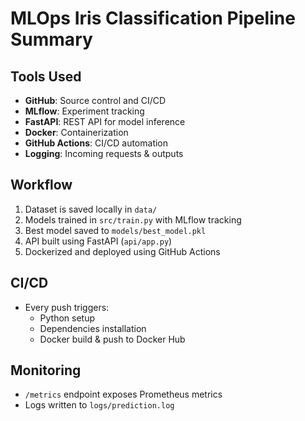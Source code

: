 # MLOps Iris Classification Pipeline Summary

## Tools Used
- **GitHub**: Source control and CI/CD
- **MLflow**: Experiment tracking
- **FastAPI**: REST API for model inference
- **Docker**: Containerization
- **GitHub Actions**: CI/CD automation
- **Logging**: Incoming requests & outputs

## Workflow
1. Dataset is saved locally in `data/`
2. Models trained in `src/train.py` with MLflow tracking
3. Best model saved to `models/best_model.pkl`
4. API built using FastAPI (`api/app.py`)
5. Dockerized and deployed using GitHub Actions

## CI/CD
- Every push triggers:
  - Python setup
  - Dependencies installation
  - Docker build & push to Docker Hub

## Monitoring
- `/metrics` endpoint exposes Prometheus metrics
- Logs written to `logs/prediction.log`
